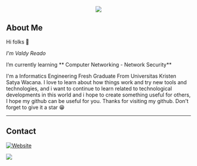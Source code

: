 # 

<p align="center">
    <img src="https://github-readme-stats.vercel.app/api?username=valdree&show_icons=true&count_private=true&theme=dark"/>
</p>

## About Me

Hi folks :wave: 

*I'm Valdy Reado*

I’m currently learning ** Computer Networking - Network Security**

I'm a Informatics Engineering Fresh Graduate From Universitas Kristen Satya Wacana. I love to learn about how things work and try new tools and technologies, and i want to continue to learn related to technological developments in this world and i hope to create something useful for others, I hope my github can be useful for you.
Thanks for visiting my github.
Don't forget to give it a star 😁

---

## Contact
[![Website](https://img.shields.io/website?label=LandingPage&style=for-the-badge&url=https%3A%2F%2Fvaldree.github.io/)](https://valdree.github.io/)

<a href="mailto:silaenvaldy@gmail.com">
<img src="https://img.shields.io/badge/silaenvaldy@gmail.com-%23D14836.svg?&style=for-the-badge&logo=gmail&logoColor=white" href="silaenvaldy@gmail.com"></a>
